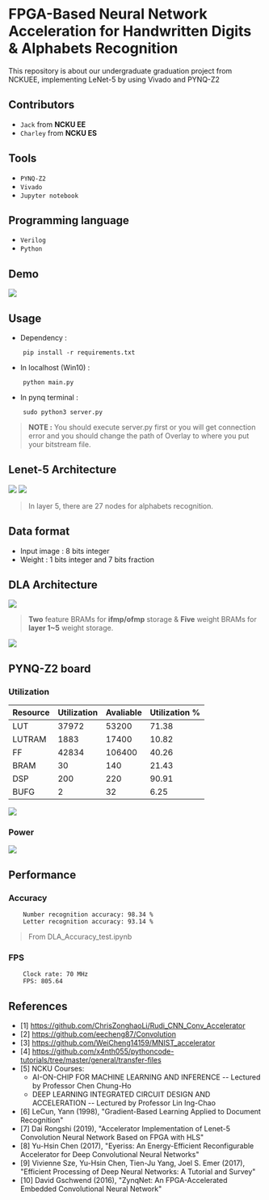 FPGA-Based Neural Network Acceleration for Handwritten Digits & Alphabets Recognition 
=========================
This repository is about our undergraduate graduation project from NCKUEE, implementing LeNet-5 by using Vivado and PYNQ-Z2

## Contributors
* `Jack` from **NCKU EE**
* `Charley` from **NCKU ES**
## Tools
* `PYNQ-Z2`
* `Vivado`
* `Jupyter notebook`
## Programming language
* `Verilog`
* `Python`

## Demo
<img src="/Image/demo.gif"/>

## Usage
* Dependency :
```
    pip install -r requirements.txt
``` 

* In localhost (Win10) :
```
    python main.py
```
* In pynq terminal :
```
    sudo python3 server.py
```

> **NOTE :** You should execute server.py first or you will get connection error and you should change the path of Overlay to where you put your bitstream file.

## Lenet-5 Architecture
<img src="/Image/Lenet-5_architecture.png"/>

<img src="/Image/Lenet-5.png"/>

> In layer 5, there are 27 nodes for alphabets recognition.

## Data format
* Input image : 8 bits integer
* Weight : 1 bits integer and 7 bits fraction

## DLA Architecture
<img src="/Image/DLA_architecture.png"/>

> **Two** feature BRAMs for **ifmp/ofmp** storage & **Five** weight BRAMs for **layer 1~5** weight storage.

<img src="/Image/PE_architecture.png"/>




## PYNQ-Z2 board
### Utilization
|Resource              |Utilization  |Avaliable    |Utilization % |
|  -----               | -----       | -----       | -----        |
|LUT     	           |37972        |53200        |71.38         |
|LUTRAM                |1883         |17400        |10.82         |
|FF                    |42834        |106400       |40.26         |
|BRAM   	           |30           |140          |21.43         |
|DSP                   |200          |220          |90.91         |
|BUFG                  |2            |32           |6.25          |

<img src="/Image/Utilization_graph.png"/>

### Power
<img src="/Image/power.png"/>

## Performance
### Accuracy
        Number recognition accuracy: 98.34 %
        Letter recognition accuracy: 93.14 %
> From DLA_Accuracy_test.ipynb
### FPS
        Clock rate: 70 MHz
        FPS: 805.64


## References
* [1] https://github.com/ChrisZonghaoLi/Rudi_CNN_Conv_Accelerator
* [2] https://github.com/eecheng87/Convolution
* [3] https://github.com/WeiCheng14159/MNIST_accelerator
* [4] https://github.com/x4nth055/pythoncode-tutorials/tree/master/general/transfer-files
* [5] NCKU Courses:
    - AI-ON-CHIP FOR MACHINE LEARNING AND INFERENCE -- Lectured by Professor Chen Chung-Ho
    - DEEP LEARNING INTEGRATED CIRCUIT DESIGN AND ACCELERATION -- Lectured by Professor Lin Ing-Chao
* [6] LeCun, Yann  (1998), "Gradient-Based Learning Applied to Document Recognition"
* [7] Dai Rongshi  (2019), "Accelerator Implementation of Lenet-5 Convolution Neural Network Based on FPGA with HLS"
* [8] Yu-Hsin Chen (2017), "Eyeriss: An Energy-Efficient Reconfigurable Accelerator for Deep Convolutional Neural Networks"
* [9] Vivienne Sze, Yu-Hsin Chen, Tien-Ju Yang, Joel S. Emer (2017), "Efficient Processing of Deep Neural Networks: A Tutorial and Survey"
* [10] David Gschwend (2016), "ZynqNet: An FPGA-Accelerated Embedded Convolutional Neural Network"
